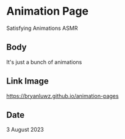# Animation Page

Satisfying Animations ASMR

## Body

It's just a bunch of animations

## Link Image

https://bryanluwz.github.io/animation-pages

## Date

3 August 2023
